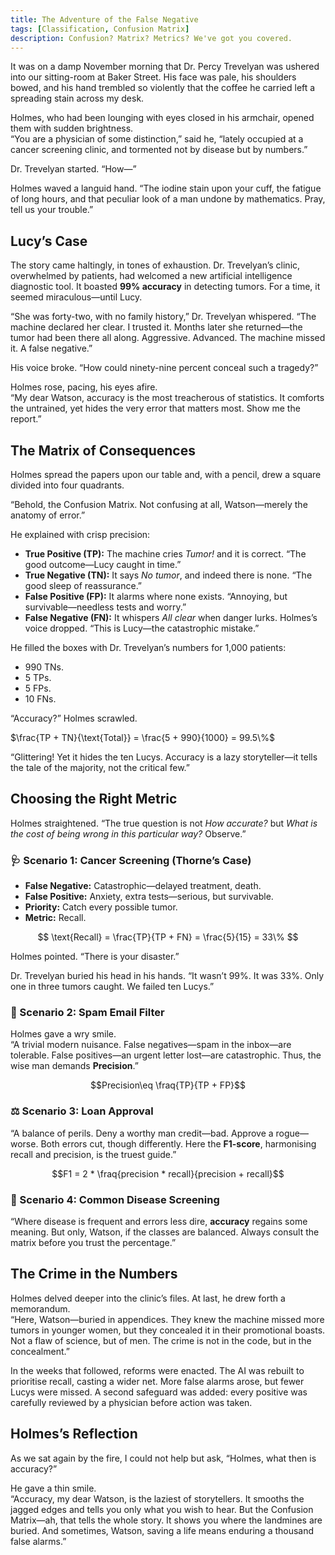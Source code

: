 ```yaml
---
title: The Adventure of the False Negative 
tags: [Classification, Confusion Matrix]
description: Confusion? Matrix? Metrics? We've got you covered.
---
```


It was on a damp November morning that Dr. Percy Trevelyan was ushered into our sitting-room at Baker Street. His face was pale, his shoulders bowed, and his hand trembled so violently that the coffee he carried left a spreading stain across my desk.  

Holmes, who had been lounging with eyes closed in his armchair, opened them with sudden brightness.  
“You are a physician of some distinction,” said he, “lately occupied at a cancer screening clinic, and tormented not by disease but by numbers.”  

Dr. Trevelyan started. “How—”  

Holmes waved a languid hand. “The iodine stain upon your cuff, the fatigue of long hours, and that peculiar look of a man undone by mathematics. Pray, tell us your trouble.”  


## Lucy’s Case  

The story came haltingly, in tones of exhaustion. Dr. Trevelyan’s clinic, overwhelmed by patients, had welcomed a new artificial intelligence diagnostic tool. It boasted **99% accuracy** in detecting tumors. For a time, it seemed miraculous—until Lucy.  

“She was forty-two, with no family history,” Dr. Trevelyan whispered. “The machine declared her clear. I trusted it. Months later she returned—the tumor had been there all along. Aggressive. Advanced. The machine missed it. A false negative.”  

His voice broke. “How could ninety-nine percent conceal such a tragedy?”  

Holmes rose, pacing, his eyes afire.  
“My dear Watson, accuracy is the most treacherous of statistics. It comforts the untrained, yet hides the very error that matters most. Show me the report.”  


## The Matrix of Consequences  

Holmes spread the papers upon our table and, with a pencil, drew a square divided into four quadrants.  

“Behold, the Confusion Matrix. Not confusing at all, Watson—merely the anatomy of error.”  

He explained with crisp precision:  

- **True Positive (TP):** The machine cries *Tumor!* and it is correct. “The good outcome—Lucy caught in time.”  
- **True Negative (TN):** It says *No tumor*, and indeed there is none. “The good sleep of reassurance.”  
- **False Positive (FP):** It alarms where none exists. “Annoying, but survivable—needless tests and worry.”  
- **False Negative (FN):** It whispers *All clear* when danger lurks. Holmes’s voice dropped. “This is Lucy—the catastrophic mistake.”  

He filled the boxes with Dr. Trevelyan’s numbers for 1,000 patients:  

- 990 TNs.  
- 5 TPs.  
- 5 FPs.  
- 10 FNs.  

“Accuracy?” Holmes scrawled.  


$\frac{TP + TN}{\text{Total}} = \frac{5 + 990}{1000} = 99.5\%$



“Glittering! Yet it hides the ten Lucys. Accuracy is a lazy storyteller—it tells the tale of the majority, not the critical few.”    


## Choosing the Right Metric  

Holmes straightened. “The true question is not *How accurate?* but *What is the cost of being wrong in this particular way?* Observe.”  

### 🩺 Scenario 1: Cancer Screening (Thorne’s Case)  
- **False Negative:** Catastrophic—delayed treatment, death.  
- **False Positive:** Anxiety, extra tests—serious, but survivable.  
- **Priority:** Catch every possible tumor.  
- **Metric:** Recall.  

$$
\text{Recall} = \frac{TP}{TP + FN} = \frac{5}{15} = 33\%
$$


Holmes pointed. “There is your disaster.”  

Dr. Trevelyan buried his head in his hands. “It wasn’t 99%. It was 33%. Only one in three tumors caught. We failed ten Lucys.”


### 📧 Scenario 2: Spam Email Filter  
Holmes gave a wry smile.  
“A trivial modern nuisance. False negatives—spam in the inbox—are tolerable. False positives—an urgent letter lost—are catastrophic. Thus, the wise man demands **Precision**.”

$$Precision\eq \fraq{TP}{TP + FP}$$


### ⚖️ Scenario 3: Loan Approval  
“A balance of perils. Deny a worthy man credit—bad. Approve a rogue—worse. Both errors cut, though differently. Here the **F1-score**, harmonising recall and precision, is the truest guide.”

$$F1 = 2 * \fraq{precision * recall}{precision + recall}$$


### 🤒 Scenario 4: Common Disease Screening  
“Where disease is frequent and errors less dire, **accuracy** regains some meaning. But only, Watson, if the classes are balanced. Always consult the matrix before you trust the percentage.”  


## The Crime in the Numbers  

Holmes delved deeper into the clinic’s files. At last, he drew forth a memorandum.  
“Here, Watson—buried in appendices. They knew the machine missed more tumors in younger women, but they concealed it in their promotional boasts. Not a flaw of science, but of men. The crime is not in the code, but in the concealment.”  

In the weeks that followed, reforms were enacted. The AI was rebuilt to prioritise recall, casting a wider net. More false alarms arose, but fewer Lucys were missed. A second safeguard was added: every positive was carefully reviewed by a physician before action was taken.  


## Holmes’s Reflection  

As we sat again by the fire, I could not help but ask, “Holmes, what then is accuracy?”  

He gave a thin smile.  
“Accuracy, my dear Watson, is the laziest of storytellers. It smooths the jagged edges and tells you only what you wish to hear. But the Confusion Matrix—ah, that tells the whole story. It shows you where the landmines are buried. And sometimes, Watson, saving a life means enduring a thousand false alarms.”  

